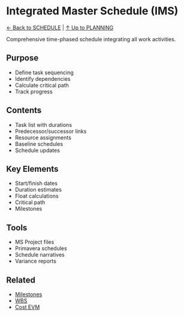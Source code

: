 # Integrated Master Schedule (IMS)

[← Back to SCHEDULE](../README.md) | [↑ Up to PLANNING](../../README.md)

Comprehensive time-phased schedule integrating all work activities.

## Purpose

- Define task sequencing
- Identify dependencies
- Calculate critical path
- Track progress

## Contents

- Task list with durations
- Predecessor/successor links
- Resource assignments
- Baseline schedules
- Schedule updates

## Key Elements

- Start/finish dates
- Duration estimates
- Float calculations
- Critical path
- Milestones

## Tools

- MS Project files
- Primavera schedules
- Schedule narratives
- Variance reports

## Related

- [Milestones](../MILESTONES/)
- [WBS](../../WBS/)
- [Cost EVM](../../../COST/EVM/)
